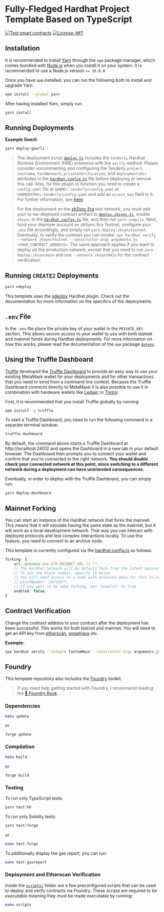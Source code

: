 # Fully-Fledged Hardhat Project Template Based on TypeScript

[![Test smart contracts](https://github.com/pcaversaccio/hardhat-project-template-ts/actions/workflows/test-contracts.yml/badge.svg)](https://github.com/pcaversaccio/hardhat-project-template-ts/actions/workflows/test-contracts.yml)
[![License: MIT](https://img.shields.io/badge/License-MIT-blue.svg)](https://opensource.org/licenses/MIT)

## Installation

It is recommended to install [Yarn](https://classic.yarnpkg.com) through the `npm` package manager, which comes bundled with [Node.js](https://nodejs.org) when you install it on your system. It is recommended to use a Node.js version `>= 16.0.0`.

Once you have `npm` installed, you can run the following both to install and upgrade Yarn:

```bash
npm install --global yarn
```

After having installed Yarn, simply run:

```bash
yarn install
```

## Running Deployments

**Example Goerli:**

```bash
yarn deploy:goerli
```

> The deployment script [`deploy.ts`](./scripts/deploy.ts) includes the `tenderly` Hardhat Runtime Environment (HRE) extension with the `verify` method. Please consider uncommenting and configuring the Tenderly `project`, `username`, `forkNetwork`, `privateVerification`, and `deploymentsDir` attributes in the [`hardhat.config.ts`](./hardhat.config.ts) file before deploying or remove this call. Also, for this plugin to function you need to create a `config.yaml` file at `$HOME/.tenderly/config.yaml` or `%HOMEPATH%\.tenderly\config.yaml` and add an `access_key` field to it. For further information, see [here](https://www.npmjs.com/package/@tenderly/hardhat-tenderly#usage).

> For the deployment on the [zkSync Era](https://era.zksync.io) test network, you must add your to-be-deployed contract artifact to [`deploy-zksync.ts`](./deploy/deploy-zksync.ts), enable `zksync` in the [`hardhat.config.ts`](./hardhat.config.ts#L83) file, and then run `yarn compile`. Next, fund your deployer account on zkSync Era Testnet, configure your `.env` file accordingly, and simply run `yarn deploy:zksynctestnet`. Eventually, to verify the contract you can invoke: `npx hardhat verify --network zkSyncTestnet --constructor-args arguments.js <YOUR_CONTRACT_ADDRESS>`. The same approach applies if you want to deploy on the production network, except that you need to run `yarn deploy:zksyncmain` and use `--network zkSyncMain` for the contract verification.
## Running `CREATE2` Deployments

```bash
yarn xdeploy
```

This template uses the [xdeploy](https://github.com/pcaversaccio/xdeployer) Hardhat plugin. Check out the documentation for more information on the specifics of the deployments.

## `.env` File

In the `.env` file place the private key of your wallet in the `PRIVATE_KEY` section. This allows secure access to your wallet to use with both testnet and mainnet funds during Hardhat deployments. For more information on how this works, please read the documentation of the `npm` package [`dotenv`](https://www.npmjs.com/package/dotenv).

## Using the Truffle Dashboard

[Truffle](https://trufflesuite.com) developed the [Truffle Dashboard](https://trufflesuite.com/docs/truffle/getting-started/using-the-truffle-dashboard.html) to provide an easy way to use your existing MetaMask wallet for your deployments and for other transactions that you need to send from a command line context. Because the Truffle Dashboard connects directly to MetaMask it is also possible to use it in combination with hardware wallets like [Ledger](https://www.ledger.com) or [Trezor](https://trezor.io).

First, it is recommended that you install Truffle globally by running:

```bash
npm install -g truffle
```

To start a Truffle Dashboard, you need to run the following command in a separate terminal window:

```bash
truffle dashboard
```

By default, the command above starts a Truffle Dashboard at http://localhost:24012 and opens the Dashboard in a new tab in your default browser. The Dashboard then prompts you to connect your wallet and confirm that you're connected to the right network. **You should double check your connected network at this point, since switching to a different network during a deployment can have unintended consequences.**

Eventually, in order to deploy with the Truffle Dashboard, you can simply run:

```bash
yarn deploy:dashboard
```

## Mainnet Forking

You can start an instance of the Hardhat network that forks the mainnet. This means that it will simulate having the same state as the mainnet, but it will work as a local development network. That way you can interact with deployed protocols and test complex interactions locally. To use this feature, you need to connect to an archive node.

This template is currently configured via the [hardhat.config.ts](./hardhat.config.ts) as follows:

```ts
forking: {
    url: process.env.ETH_MAINNET_URL || "",
    // The Hardhat network will by default fork from the latest mainnet block
    // To pin the block number, specify it below
    // You will need access to a node with archival data for this to work!
    // blockNumber: 14743877,
    // If you want to do some forking, set `enabled` to true
    enabled: false,
}
```

## Contract Verification

Change the contract address to your contract after the deployment has been successful. This works for both testnet and mainnet. You will need to get an API key from [etherscan](https://etherscan.io), [snowtrace](https://snowtrace.io) etc.

**Example:**

```bash
npx hardhat verify --network fantomMain --constructor-args arguments.js <YOUR_CONTRACT_ADDRESS>
```

## Foundry

This template repository also includes the [Foundry](https://github.com/foundry-rs/foundry) toolkit.

> If you need help getting started with Foundry, I recommend reading the [📖 Foundry Book](https://book.getfoundry.sh).

### Dependencies

```bash
make update
```

or

```
forge update
```

### Compilation

```bash
make build
```

or

```
forge build
```

### Testing

To run only TypeScript tests:

```bash
yarn test:hh
```

To run only Solidity tests:

```bash
yarn test:forge
```

or

```bash
make test-forge
```

To additionally display the gas report, you can run:

```bash
make test-gasreport
```

### Deployment and Etherscan Verification

Inside the [`scripts/`](./scripts) folder are a few preconfigured scripts that can be used to deploy and verify contracts via Foundry. These scripts are required to be _executable_ meaning they must be made executable by running:

```bash
make scripts
```
